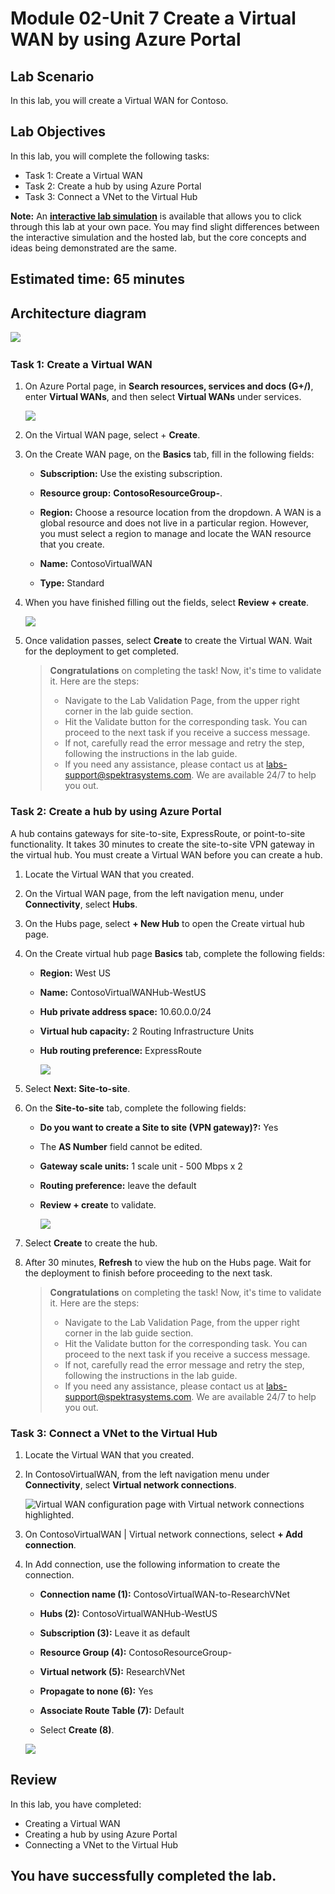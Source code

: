 # Module 02-Unit 7 Create a Virtual WAN by using Azure Portal

## Lab Scenario

In this lab, you will create a Virtual WAN for Contoso.

## Lab Objectives

In this lab, you will complete the following tasks:

+ Task 1: Create a Virtual WAN
+ Task 2: Create a hub by using Azure Portal
+ Task 3: Connect a VNet to the Virtual Hub

**Note:** An **[interactive lab simulation](https://mslabs.cloudguides.com/guides/AZ-700%20Lab%20Simulation%20-%20Create%20a%20virtual%20WAN%20using%20the%20Azure%20portal)** is available that allows you to click through this lab at your own pace. You may find slight differences between the interactive simulation and the hosted lab, but the core concepts and ideas being demonstrated are the same.

## Estimated time: 65 minutes

## Architecture diagram

   ‎![](../media/az700-m2-unit7.png)

### Task 1: Create a Virtual WAN

1. On Azure Portal page, in **Search resources, services and docs (G+/)**, enter **Virtual WANs**, and then select **Virtual WANs** under services.

   ![](../media/lab2-unit7-image1.png)

1. On the Virtual WAN page, select + **Create**. 

1. On the Create WAN page, on the **Basics** tab, fill in the following fields:

   - **Subscription:** Use the existing subscription.

   - **Resource group:** **ContosoResourceGroup-<inject key="DeploymentID" enableCopy="false"/>**.

   - **Region:** Choose a resource location from the dropdown. A WAN is a global resource and does not live in a particular region. However, you must select a region to manage and locate the WAN resource that you create.

   - **Name:** ContosoVirtualWAN

   - **Type:** Standard

1. When you have finished filling out the fields, select **Review + create**.

     ![](../media/lab2-unit7-image2.png)

1. Once validation passes, select **Create** to create the Virtual WAN. Wait for the deployment to get completed.

   > **Congratulations** on completing the task! Now, it's time to validate it. Here are the steps:
   > - Navigate to the Lab Validation Page, from the upper right corner in the lab guide section.
   > - Hit the Validate button for the corresponding task. You can proceed to the next task if you receive a success message.
   > - If not, carefully read the error message and retry the step, following the instructions in the lab guide.
   > - If you need any assistance, please contact us at labs-support@spektrasystems.com. We are available 24/7 to help you out.

### Task 2: Create a hub by using Azure Portal

A hub contains gateways for site-to-site, ExpressRoute, or point-to-site functionality. It takes 30 minutes to create the site-to-site VPN gateway in the virtual hub. You must create a Virtual WAN before you can create a hub.

1. Locate the Virtual WAN that you created. 
1. On the Virtual WAN page, from the left navigation menu, under **Connectivity**, select **Hubs**.

1. On the Hubs page, select **+ New Hub** to open the Create virtual hub page.
  
1. On the Create virtual hub page **Basics** tab, complete the following fields:
   - **Region:** West US
   
   - **Name:** ContosoVirtualWANHub-WestUS
   
   - **Hub private address space:** 10.60.0.0/24
   - **Virtual hub capacity:** 2 Routing 
   Infrastructure Units
   
   - **Hub routing preference:** ExpressRoute

      ![](../media/lab2-unit7-image3.png)

1. Select **Next: Site-to-site**.

1. On the **Site-to-site** tab, complete the following fields:
   - **Do you want to create a Site to site (VPN gateway)?:** Yes
   
   - The **AS Number** field cannot be edited.
   
   - **Gateway scale units:** 1 scale unit - 500 Mbps x 2
   
   - **Routing preference:** leave the default 
   
   - **Review + create** to validate.

      ![](../media/lab2-unit7-image(4).png)

1. Select **Create** to create the hub. 

1. After 30 minutes, **Refresh** to view the hub on the Hubs page. Wait for the deployment to finish before proceeding to the next task.

   > **Congratulations** on completing the task! Now, it's time to validate it. Here are the steps:
   > - Navigate to the Lab Validation Page, from the upper right corner in the lab guide section.
   > - Hit the Validate button for the corresponding task. You can proceed to the next task if you receive a success message.
   > - If not, carefully read the error message and retry the step, following the instructions in the lab guide.
   > - If you need any assistance, please contact us at labs-support@spektrasystems.com. We are available 24/7 to help you out.

### Task 3: Connect a VNet to the Virtual Hub

1. Locate the Virtual WAN that you created. 

1. In ContosoVirtualWAN, from the left navigation menu under **Connectivity**, select **Virtual network connections**.

   ![Virtual WAN configuration page with Virtual network connections highlighted.](../media/connect-vnet-to-virtual-hub1.png)

1. On ContosoVirtualWAN | Virtual network connections, select **+ Add connection**.

1. In Add connection, use the following information to create the connection.

   - **Connection name (1):** ContosoVirtualWAN-to-ResearchVNet

   - **Hubs (2):** ContosoVirtualWANHub-WestUS

   - **Subscription (3):** Leave it as default

   - **Resource Group (4):** ContosoResourceGroup-<inject key="DeploymentID" enableCopy="false"/>

   - **Virtual network (5):** ResearchVNet

   - **Propagate to none (6):** Yes

   - **Associate Route Table (7):** Default

   - Select **Create (8)**.

   ![](../media/m2-U7-1.png)

## Review

In this lab, you have completed:

+ Creating a Virtual WAN
+ Creating a hub by using Azure Portal
+ Connecting a VNet to the Virtual Hub

## You have successfully completed the lab.
